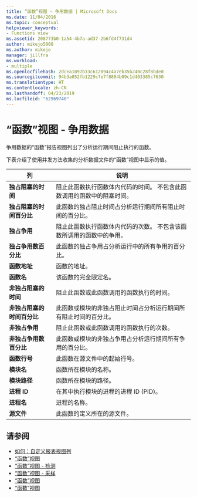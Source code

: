 ```yaml
---
title: “函数”视图 — 争用数据 | Microsoft Docs
ms.date: 11/04/2016
ms.topic: conceptual
helpviewer_keywords:
- Functions view
ms.assetid: 208773b0-1a54-4b7a-ad37-2b6fd4f731d4
author: mikejo5000
ms.author: mikejo
manager: jillfra
ms.workload:
- multiple
ms.openlocfilehash: 2dcea1097b33c612094c4a7eb35b240c28f8bde0
ms.sourcegitcommit: 94b3a052fb1229c7e7f8804b09c1d403385c7630
ms.translationtype: HT
ms.contentlocale: zh-CN
ms.lasthandoff: 04/23/2019
ms.locfileid: "62969740"
---
```

# <a name="functions-view---contention-data"></a>“函数”视图 - 争用数据
争用数据的“函数”报告视图列出了分析运行期间阻止执行的函数。

 下表介绍了使用并发方法收集的分析数据文件的“函数”视图中显示的值。

|列|说明|
|------------|-----------------|
|**独占阻塞的时间**|阻止此函数执行函数体内代码的时间。 不包含此函数调用的函数中的阻塞时间。|
|**独占阻塞的时间百分比**|此函数的独占阻止时间占分析运行期间所有阻止时间的百分比。|
|**独占争用**|阻止此函数执行函数体内代码的次数。 不包含该函数所调用的函数中的争用。|
|**独占争用数百分比**|此函数的独占争用占分析运行中的所有争用的百分比。|
|**函数地址**|函数的地址。|
|**函数名**|该函数的完全限定名。|
|**非独占阻塞的时间**|阻止此函数或此函数调用的函数执行的时间。|
|**非独占阻塞的时间百分比**|此函数或模块的非独占阻止时间占分析运行期间所有阻止时间的百分比。|
|**非独占争用**|阻止此函数或此函数调用的函数执行的次数。|
|**非独占争用数百分比**|此函数或模块的非独占争用占分析运行期间所有争用的百分比。|
|**函数行号**|此函数在源文件中的起始行号。|
|**模块名**|函数所在模块的名称。|
|**模块路径**|函数所在模块的路径。|
|**进程 ID**|在其中执行模块的进程的进程 ID (PID)。|
|**进程名**|进程的名称。|
|**源文件**|此函数的定义所在的源文件。|

## <a name="see-also"></a>请参阅
- [如何：自定义报表视图列](../profiling/how-to-customize-report-view-columns.md)
- [“函数”视图](../profiling/functions-view.md)
- [“函数”视图 - 检测](../profiling/functions-view-dotnet-memory-instrumentation-data.md)
- [“函数”视图 - 采样](../profiling/functions-view-dotnet-memory-sampling-data.md)
- [“函数”视图](../profiling/functions-view-instrumentation-data.md)
- [“函数”视图](../profiling/functions-view-sampling-data.md)